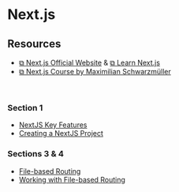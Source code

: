 # Next.js

## Resources

- [&#10697; Next.js Official Website](https://nextjs.org/) & [&#10697; Learn Next.js](https://nextjs.org/learn/foundations/about-nextjs)
- [&#10697; Next.js Course by Maximilian Schwarzmüller](https://www.udemy.com/course/nextjs-react-the-complete-guide/)

<br>

### Section 1

- [NextJS Key Features](./nextjs-key-features.md)
- [Creating a NextJS Project](./create-nextjs.md)

### Sections 3 & 4

- [File-based Routing](./file-based-routing.md)
- [Working with File-based Routing](./file-based-routing-code.md)

<br>
